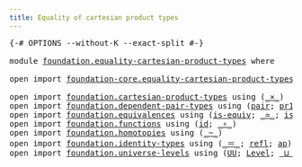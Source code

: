 ```yaml
---
title: Equality of cartesian product types
---
```


<pre class="Agda"><a id="61" class="Symbol">{-#</a> <a id="65" class="Keyword">OPTIONS</a> <a id="73" class="Pragma">--without-K</a> <a id="85" class="Pragma">--exact-split</a> <a id="99" class="Symbol">#-}</a>

<a id="104" class="Keyword">module</a> <a id="111" href="foundation.equality-cartesian-product-types.html" class="Module">foundation.equality-cartesian-product-types</a> <a id="155" class="Keyword">where</a>

<a id="162" class="Keyword">open</a> <a id="167" class="Keyword">import</a> <a id="174" href="foundation-core.equality-cartesian-product-types.html" class="Module">foundation-core.equality-cartesian-product-types</a> <a id="223" class="Keyword">public</a>

<a id="231" class="Keyword">open</a> <a id="236" class="Keyword">import</a> <a id="243" href="foundation.cartesian-product-types.html" class="Module">foundation.cartesian-product-types</a> <a id="278" class="Keyword">using</a> <a id="284" class="Symbol">(</a><a id="285" href="foundation-core.cartesian-product-types.html#590" class="Function Operator">_×_</a><a id="288" class="Symbol">)</a>
<a id="290" class="Keyword">open</a> <a id="295" class="Keyword">import</a> <a id="302" href="foundation.dependent-pair-types.html" class="Module">foundation.dependent-pair-types</a> <a id="334" class="Keyword">using</a> <a id="340" class="Symbol">(</a><a id="341" href="foundation-core.dependent-pair-types.html#588" class="InductiveConstructor">pair</a><a id="345" class="Symbol">;</a> <a id="347" href="foundation-core.dependent-pair-types.html#605" class="Field">pr1</a><a id="350" class="Symbol">;</a> <a id="352" href="foundation-core.dependent-pair-types.html#617" class="Field">pr2</a><a id="355" class="Symbol">)</a>
<a id="357" class="Keyword">open</a> <a id="362" class="Keyword">import</a> <a id="369" href="foundation.equivalences.html" class="Module">foundation.equivalences</a> <a id="393" class="Keyword">using</a> <a id="399" class="Symbol">(</a><a id="400" href="foundation-core.equivalences.html#1556" class="Function">is-equiv</a><a id="408" class="Symbol">;</a> <a id="410" href="foundation-core.equivalences.html#1621" class="Function Operator">_≃_</a><a id="413" class="Symbol">;</a> <a id="415" href="foundation-core.equivalences.html#3013" class="Function">is-equiv-has-inverse</a><a id="435" class="Symbol">)</a>
<a id="437" class="Keyword">open</a> <a id="442" class="Keyword">import</a> <a id="449" href="foundation.functions.html" class="Module">foundation.functions</a> <a id="470" class="Keyword">using</a> <a id="476" class="Symbol">(</a><a id="477" href="foundation-core.functions.html#322" class="Function">id</a><a id="479" class="Symbol">;</a> <a id="481" href="foundation-core.functions.html#420" class="Function Operator">_∘_</a><a id="484" class="Symbol">)</a>
<a id="486" class="Keyword">open</a> <a id="491" class="Keyword">import</a> <a id="498" href="foundation.homotopies.html" class="Module">foundation.homotopies</a> <a id="520" class="Keyword">using</a> <a id="526" class="Symbol">(</a><a id="527" href="foundation-core.homotopies.html#1249" class="Function Operator">_~_</a><a id="530" class="Symbol">)</a>
<a id="532" class="Keyword">open</a> <a id="537" class="Keyword">import</a> <a id="544" href="foundation.identity-types.html" class="Module">foundation.identity-types</a> <a id="570" class="Keyword">using</a> <a id="576" class="Symbol">(</a><a id="577" href="foundation-core.identity-types.html#1865" class="Function Operator">_＝_</a><a id="580" class="Symbol">;</a> <a id="582" href="foundation-core.identity-types.html#1820" class="InductiveConstructor">refl</a><a id="586" class="Symbol">;</a> <a id="588" href="foundation-core.identity-types.html#4003" class="Function">ap</a><a id="590" class="Symbol">)</a>
<a id="592" class="Keyword">open</a> <a id="597" class="Keyword">import</a> <a id="604" href="foundation.universe-levels.html" class="Module">foundation.universe-levels</a> <a id="631" class="Keyword">using</a> <a id="637" class="Symbol">(</a><a id="638" href="foundation-core.universe-levels.html#235" class="Primitive">UU</a><a id="640" class="Symbol">;</a> <a id="642" href="Agda.Primitive.html#597" class="Postulate">Level</a><a id="647" class="Symbol">;</a> <a id="649" href="Agda.Primitive.html#810" class="Primitive Operator">_⊔_</a><a id="652" class="Symbol">)</a>
</pre>